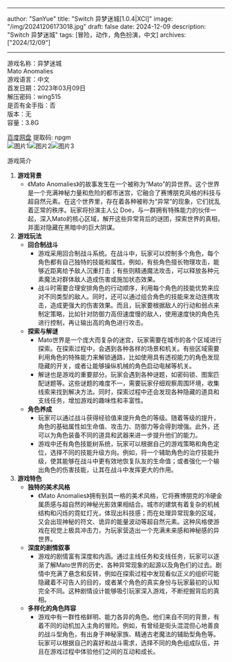 
---
author: "SanYue"
title: "Switch 异梦迷城[1.0.4|XCI]"
image: "/img/20241206173018.jpg"
draft: false
date: 2024-12-09
description: "Switch 异梦迷城"
tags: [冒险，动作，角色扮演，中文]
archives: ["2024/12/09"]

---

游戏名称：异梦迷城   
Mato Anomalies    
游戏语言：中文  
首发日期：2023年03月09日  
解压密码：wing515  
是否有金手指：否  
版本：无   
容量：3.8G

[百度网盘](https://pan.baidu.com/s/1usdPMee11hEqc-wLJjQU6A) 提取码: npgm  
![图片1](/img/2468bf.jpg)![图片2](/img/a23d45.jpg)![图片3](/img/406e38.jpg)  

游戏简介  
1. **游戏背景**
   - 《Mato Anomalies》的故事发生在一个被称为“Mato”的异世界。这个世界是一个充满神秘力量和危险的都市迷宫，它融合了赛博朋克风格的科技与超自然元素。在这个世界里，存在着各种被称为“异常”的现象，它们扰乱着正常的秩序。玩家将扮演主人公 Doe，与一群拥有特殊能力的伙伴一起，深入Mato的核心区域，解开这些异常背后的谜团，探索世界的真相，并面对隐藏在黑暗中的巨大阴谋。
2. **游戏玩法**
   - **回合制战斗**
     - 游戏采用回合制战斗系统。在战斗中，玩家可以控制多个角色，每个角色都有自己独特的技能和属性。例如，有些角色擅长物理攻击，能够近距离给予敌人沉重打击；有些则精通魔法攻击，可以释放各种元素魔法对群体敌人造成伤害或施加状态效果。
     - 战斗时需要合理安排角色的行动顺序，利用每个角色的技能优势来应对不同类型的敌人。同时，还可以通过组合角色的技能来发动连携攻击，造成更强大的伤害效果。而且，玩家要根据敌人的行动和弱点来制定策略，比如针对防御力高但速度慢的敌人，使用速度快的角色先进行控制，再让输出高的角色进行攻击。
   - **探索与解谜**
     - Mato世界是一个庞大而复杂的迷宫，玩家需要在城市的各个区域进行探索。在探索过程中，会遇到各种各样的场景和机关。有些区域需要利用角色的特殊能力来解锁通路，比如使用具有透视能力的角色发现隐藏的开关，或者让能够操纵机械的角色启动电梯等机关。
     - 解谜也是游戏的重要部分。玩家会遇到各种谜题，如密码锁、图案匹配谜题等。这些谜题的难度不一，需要玩家仔细观察周围环境，收集线索来找到解决方法。同时，探索过程中还会发现各种隐藏的道具和支线任务，增加游戏的趣味性和丰富性。
   - **角色养成**
     - 玩家可以通过战斗获得经验值来提升角色的等级。随着等级的提升，角色的基础属性如生命值、攻击力、防御力等会得到增强。此外，还可以为角色装备不同的道具和武器来进一步提升他们的能力。
     - 游戏中还有角色技能树系统，玩家可以根据自己的游戏策略和角色定位，选择不同的技能升级方向。例如，将一个辅助角色的治疗技能升级，使其能够在战斗中更有效地恢复队友的生命值；或者强化一个输出角色的伤害技能，让其在战斗中发挥更大的作用。
3. **游戏特色**
   - **独特的美术风格**
     - 《Mato Anomalies》拥有别具一格的美术风格，它将赛博朋克的冷硬金属质感与超自然的神秘光影效果相结合。城市的建筑有着复杂的机械结构和闪烁的霓虹灯光，体现出科技感；而在处理异常现象的区域，又会出现神秘的符文、诡异的能量波动等超自然元素。这种风格使游戏在视觉上极具冲击力，为玩家营造出一个充满未来感和神秘感的异世界。
   - **深度的剧情叙事**
     - 游戏的剧情富有深度和内涵。通过主线任务和支线任务，玩家可以逐渐了解Mato世界的历史、各种异常现象的起源以及角色们的过去。剧情中充满了悬念和反转，例如在探索过程中发现看似正义的组织可能隐藏着不可告人的目的，或者某个角色的真实身份与玩家最初的认知完全不同。这种剧情设计能够吸引玩家深入游戏，不断挖掘背后的真相。
   - **多样化的角色阵容**
     - 游戏中有一群性格鲜明、能力各异的角色。他们来自不同的背景，有着不同的动机加入主角的冒险。例如，有曾经是街头混混但心地善良的战斗型角色，有出身于神秘家族、精通古老魔法的辅助型角色等。玩家可以根据自己的喜好和战斗需求，选择不同的角色组成队伍，并且在游戏过程中体验他们之间的互动和成长。
